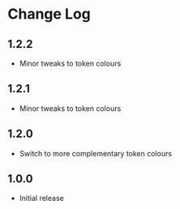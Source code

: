 # Change Log
## 1.2.2
- Minor tweaks to token colours

## 1.2.1
- Minor tweaks to token colours

## 1.2.0
- Switch to more complementary token colours

## 1.0.0
- Initial release
